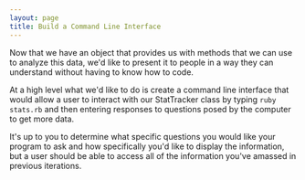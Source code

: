 ```yaml
---
layout: page
title: Build a Command Line Interface
---
```


Now that we have an object that provides us with methods that we can use to analyze this data, we'd like to present it to people in a way they can understand without having to know how to code.

At a high level what we'd like to do is create a command line interface that would allow a user to interact with our StatTracker class by typing `ruby stats.rb` and then entering responses to questions posed by the computer to get more data.

It's up to you to determine what specific questions you would like your program to ask and how specifically you'd like to display the information, but a user should be able to access all of the information you've amassed in previous iterations.

